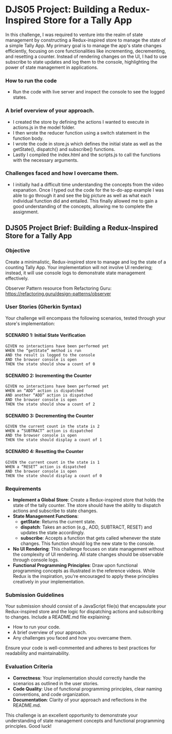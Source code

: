# DJS05 Project: Building a Redux-Inspired Store for a Tally App

In this challenge, I was required to venture into the realm of state management by constructing a Redux-inspired store to manage the state of a simple Tally App. My primary goal is to manage the app's state changes efficiently, focusing on core functionalities like incrementing, decrementing, and resetting a counter. Instead of rendering changes on the UI, I had to use subscribe to state updates and log them to the console, highlighting the power of state management in applications.

### How to run the code

-   Run the code with live server and inspect the console to see the logged states.

### A brief overview of your approach.

-   I created the store by defining the actions I wanted to execute in actions.js in the model folder.
-   I then wrote the reducer function using a switch statement in the function body.
-   I wrote the code in store.js which defines the initial state as well as the getState(), dispatch() and subscribe() functions.
-   Lastly I compiled the index.html and the scripts.js to call the functions with the necessary arguments.

### Challenges faced and how I overcame them.

-   I initially had a difficult time understanding the concepts from the video expanation. Once I typed out the code for the to-do-app example I was able to go through it and see the big picture as well as what each individual function did and entailed. This finally allowed me to gain a good understanding of the concepts, allowing me to complete the assignment.

## DJS05 Project Brief: Building a Redux-Inspired Store for a Tally App

### Objective

Create a minimalistic, Redux-inspired store to manage and log the state of a counting Tally App. Your implementation will not involve UI rendering; instead, it will use console logs to demonstrate state management effectively.

Observer Pattern resource from Refactoring Guru: https://refactoring.guru/design-patterns/observer

### User Stories (Gherkin Syntax)

Your challenge will encompass the following scenarios, tested through your store's implementation:

#### SCENARIO 1: Initial State Verification

```
GIVEN no interactions have been performed yet
WHEN the “getState” method is run
AND the result is logged to the console
AND the browser console is open
THEN the state should show a count of 0
```

#### SCENARIO 2: Incrementing the Counter

```
GIVEN no interactions have been performed yet
WHEN an “ADD” action is dispatched
AND another “ADD” action is dispatched
AND the browser console is open
THEN the state should show a count of 2
```

#### SCENARIO 3: Decrementing the Counter

```
GIVEN the current count in the state is 2
WHEN a “SUBTRACT” action is dispatched
AND the browser console is open
THEN the state should display a count of 1
```

#### SCENARIO 4: Resetting the Counter

```
GIVEN the current count in the state is 1
WHEN a “RESET” action is dispatched
AND the browser console is open
THEN the state should display a count of 0
```

### Requirements

-   **Implement a Global Store**: Create a Redux-inspired store that holds the state of the tally counter. The store should have the ability to dispatch actions and subscribe to state changes.
-   **State Management Functions**:
    -   **getState**: Returns the current state.
    -   **dispatch**: Takes an action (e.g., ADD, SUBTRACT, RESET) and updates the state accordingly.
    -   **subscribe**: Accepts a function that gets called whenever the state changes. This function should log the new state to the console.
-   **No UI Rendering**: This challenge focuses on state management without the complexity of UI rendering. All state changes should be observable through console logs.
-   **Functional Programming Principles**: Draw upon functional programming concepts as illustrated in the reference videos. While Redux is the inspiration, you're encouraged to apply these principles creatively in your implementation.

### Submission Guidelines

Your submission should consist of a JavaScript file(s) that encapsulate your Redux-inspired store and the logic for dispatching actions and subscribing to changes. Include a README.md file explaining:

-   How to run your code.
-   A brief overview of your approach.
-   Any challenges you faced and how you overcame them.

Ensure your code is well-commented and adheres to best practices for readability and maintainability.

### Evaluation Criteria

-   **Correctness**: Your implementation should correctly handle the scenarios as outlined in the user stories.
-   **Code Quality**: Use of functional programming principles, clear naming conventions, and code organization.
-   **Documentation**: Clarity of your approach and reflections in the README.md.

This challenge is an excellent opportunity to demonstrate your understanding of state management concepts and functional programming principles. Good luck!
